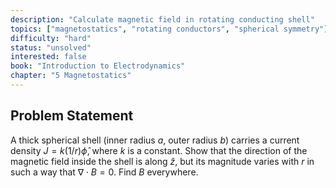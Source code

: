 ```yaml
---
description: "Calculate magnetic field in rotating conducting shell"
topics: ["magnetostatics", "rotating conductors", "spherical symmetry"]
difficulty: "hard"
status: "unsolved"
interested: false
book: "Introduction to Electrodynamics"
chapter: "5 Magnetostatics"
---
```


## Problem Statement
A thick spherical shell (inner radius $a$, outer radius $b$) carries a current density $J = k(1/r)\hat{\phi}$, where $k$ is a constant. Show that the direction of the magnetic field inside the shell is along $\hat{z}$, but its magnitude varies with $r$ in such a way that $\nabla \cdot B = 0$. Find $B$ everywhere.
